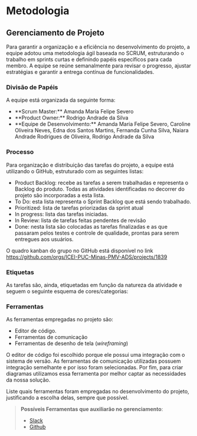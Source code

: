 
# Metodologia

## Gerenciamento de Projeto

Para garantir a organização e a eficiência no desenvolvimento do projeto, a equipe adotou uma metodologia ágil baseada no SCRUM, estruturando o trabalho em sprints curtas e definindo papéis específicos para cada membro. A equipe se reúne semanalmente para revisar o progresso, ajustar estratégias e garantir a entrega contínua de funcionalidades.

### Divisão de Papéis

A equipe está organizada da seguinte forma:
<ul>
 <li>**Scrum Master:** Amanda Maria Felipe Severo</li>
 <li>**Product Owner:** Rodrigo Andrade da Silva</li>
 <li>**Equipe de Desenvolvimento:** Amanda Maria Felipe Severo, Caroline Oliveira Neves, Edna dos Santos Martins, Fernanda Cunha Silva, Naiara Andrade Rodrigues de Oliveira, Rodrigo Andrade da Silva  </li>
</ul>

### Processo

Para organização e distribuição das tarefas do projeto, a equipe está utilizando o GitHub, estruturado com as seguintes listas: 

<ul>
  <li>Product Backlog: recebe as tarefas a serem trabalhadas e representa o Backlog do produto. Todas as atividades identificadas no decorrer do projeto são incorporadas a esta lista.</li>
  <li>To Do: esta lista representa o Sprint Backlog que está sendo trabalhado.</li>
  <li>Prioritized: lista de tarefas priorizadas da sprint atual</li>
  <li>In progress: lista das tarefas iniciadas.</li>
  <li>In Review: lista de tarefas feitas pendentes de revisão</li>
  <li>Done: nesta lista são colocadas as tarefas finalizadas e as que passaram pelos testes e controle de qualidade, prontas para serem entregues aos usuários.</li>
 </ul>

 O quadro kanban do grupo no GitHub está disponível no link https://github.com/orgs/ICEI-PUC-Minas-PMV-ADS/projects/1839

 <h3>Etiquetas</h3>
<p>As tarefas são, ainda, etiquetadas em função da natureza da atividade e seguem o seguinte esquema de cores/categorias:</p>


### Ferramentas

As ferramentas empregadas no projeto são:

- Editor de código.
- Ferramentas de comunicação
- Ferramentas de desenho de tela (_wireframing_)

O editor de código foi escolhido porque ele possui uma integração com o sistema de versão. As ferramentas de comunicação utilizadas possuem integração semelhante e por isso foram selecionadas. Por fim, para criar diagramas utilizamos essa ferramenta por melhor captar as necessidades da nossa solução.

Liste quais ferramentas foram empregadas no desenvolvimento do projeto, justificando a escolha delas, sempre que possível.
 
> **Possíveis Ferramentas que auxiliarão no gerenciamento**: 
> - [Slack](https://slack.com/)
> - [Github](https://github.com/)
